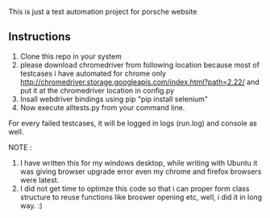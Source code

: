This is just a test automation project for porsche website


Instructions
---------------
1. Clone this repo in your system
2. please download chromedriver from following location because most of testcases i have automated for chrome only
   http://chromedriver.storage.googleapis.com/index.html?path=2.22/
   and put it at the chromedriver location in config.py
3. Insall webdriver bindings using pip "pip install selenium"
4. Now execute alltests.py from your command line.

For every failed testcases, it will be logged in logs (run.log) and console as well.

NOTE : 
1. I have written this for my windows desktop, while writing with Ubuntu it was giving browser upgrade error even my chrome and firefox browsers were latest.
2. I did not get time to optimze this code so that i can proper form class structure to reuse functions like broswer opening etc, well, i did it in long way. :)




